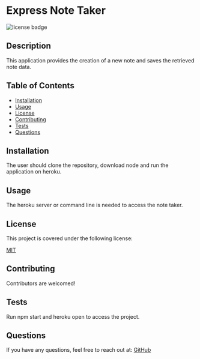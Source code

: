 # Express Note Taker

![license badge](https://img.shields.io/badge/license-MIT-darkblue)
    
## Description
This application provides the creation of a new note and saves the retrieved note data.
## Table of Contents

- [Installation](#installation)
- [Usage](#usage)
- [License](#license)
- [Contributing](#contributing)
- [Tests](#tests)
- [Questions](#questions)
<a name="installation"></a>
## Installation
The user should clone the repository, download node and run the application on heroku. 
<a name="usage"></a>
## Usage
The heroku server or command line is needed to access the note taker.
<a name="license"></a>
    
## License
This project is covered under the following license:
    
[MIT](https://www.mit.edu/~amini/LICENSE.md)
    
<a name="contributing"></a>
## Contributing
Contributors are welcomed!
<a name="tests"></a>
## Tests
Run npm start and heroku open to access the project.
<a name="questions"></a>
## Questions
If you have any questions, feel free to reach out at: [GitHub](https://github.com/mets0811) 